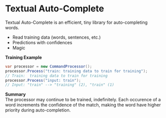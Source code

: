 # Textual Auto-Complete

Textual Auto-Complete is an efficient, tiny library for auto-completing words.

  - Read training data (words, sentences, etc.)
  - Predictions with confidences
  - Magic

__Training Example__

```csharp
var processor = new CommandProcessor();
processor.Process("train: training data to train for training");
// Train:  training data to train for training
processor.Process("input: train");
// Input: "train" --> "training" (2), "train" (1)
```

__Summary__  
The processor may continue to be trained, indefinitely. Each occurence of a word increments the confidence of the match, making the word have higher priority during auto-completion.
